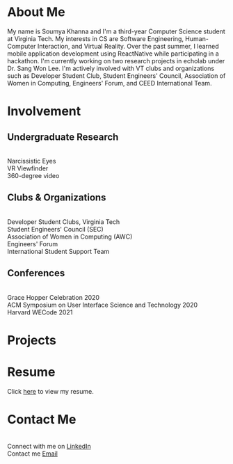 # About Me

My name is Soumya Khanna and I'm a third-year Computer Science student at Virginia Tech. My interests in CS are Software Engineering, Human-Computer Interaction, and Virtual Reality. Over the past summer, I learned mobile application development using ReactNative while participating in a hackathon. I'm currently working on two research projects in echolab under Dr. Sang Won Lee. I'm actively involved with VT clubs and organizations such as Developer Student Club, Student Engineers' Council, Association of Women in Computing, Engineers' Forum, and CEED International Team. 

# Involvement

## Undergraduate Research

<br>Narcissistic Eyes
<br>VR Viewfinder
<br>360-degree video

## Clubs & Organizations 

<br>Developer Student Clubs, Virginia Tech
<br>Student Engineers' Council (SEC)
<br>Association of Women in Computing (AWC)
<br>Engineers' Forum
<br>International Student Support Team

## Conferences

<br>Grace Hopper Celebration 2020
<br>ACM Symposium on User Interface Science and Technology 2020
<br>Harvard WECode 2021

# Projects

# Resume

Click [here](https://github.com/soumyakhanna/soumyakhanna.github.io/blob/master/Soumya%20Khanna%20Resume.pdf) to view my resume.

# Contact Me

<br>Connect with me on [LinkedIn](https://www.linkedin.com/in/soumyakhanna/)
<br>Contact me [Email](mailto:soumyak@vt.edu)
